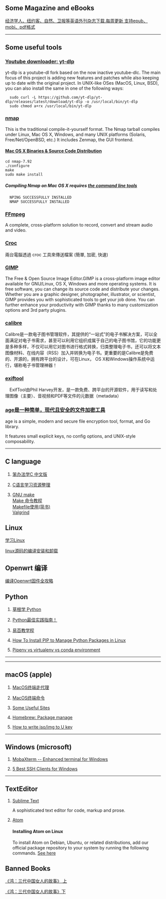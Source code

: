 ## Some Magazine and eBooks

[经济学人、纽约客、自然、卫报等英语外刊杂志下载.每周更新 支持epub、mobi、pdf格式](https://github.com/hehonghui/the-economist-ebooks)

---
## Some useful tools

### [Youtube downloader: yt-dlp](https://github.com/yt-dlp/yt-dlp)

   yt-dlp is a youtube-dl fork based on the now inactive youtube-dlc. The main focus of this project is adding new features and patches while also keeping up to date with the original project.
   In UNIX-like OSes (MacOS, Linux, BSD), you can also install the same in one of the following ways:
   
      sudo curl -L https://github.com/yt-dlp/yt-dlp/releases/latest/download/yt-dlp -o /usr/local/bin/yt-dlp
      sudo chmod a+rx /usr/local/bin/yt-dlp
   
### [nmap](https://nmap.org)

   This is the traditional compile-it-yourself format. The Nmap tarball compiles under Linux, Mac OS X, Windows, and many UNIX platforms (Solaris, Free/Net/OpenBSD, etc.) It includes Zenmap, the GUI frontend.
   
#### [Mac OS X Binaries & Source Code Distribution](https://nmap.org/download.html#macosx)
```
cd nmap-7.92
./configure
make
sudo make install
```  
   ##### Compiling Nmap on Mac OS X requires [the command line tools](https://developer.apple.com/xcode/)
   
      NPING SUCCESSFULLY INSTALLED
      NMAP SUCCESSFULLY INSTALLED

### [FFmpeg](https://github.com/st286/st286.github.io/blob/master/FFmpeg.md)

  A complete, cross-platform solution to record, convert and stream audio and video.
  
### [Croc](https://github.com/st286/st286.github.io/blob/master/Croc.md)

  兩台電腦透過 croc 工具來傳送檔案 (簡單, 加密, 快速)

### [GIMP](https://www.gimp.org)

   The Free & Open Source Image Editor.GIMP is a cross-platform image editor available for GNU/Linux, OS X, Windows and more operating systems. It is free software, you can change its source code and distribute your changes.
Whether you are a graphic designer, photographer, illustrator, or scientist, GIMP provides you with sophisticated tools to get your job done. You can further enhance your productivity with GIMP thanks to many customization options and 3rd party plugins.

### [calibre](https://github.com/st286/st286.github.io/blob/master/calibre.md)

  Calibre是一款电子图书管理软件，其提供的“一站式”的电子书解决方案，可以全面满足对电子书需求，甚至可以利用它组织成属于自己的电子图书馆，它的功能更是多种多样，不仅可以用它对图书进行格式转换，归类整理电子书，还可以将文本图像材料、在线内容（RSS）加入并转换为电子书。更重要的是Calibre是免费的、开源的，拥有跨平台的设计，可在Linux， OS X和Windows操作系统中运行，堪称电子书管理神器！

### [exiftool](https://github.com/st286/st286.github.io/blob/master/ExifTool.md)

 ExifTool由Phil Harvey开发，是一款免费、跨平台的开源软件，用于读写和处理图像（主要）、音视频和PDF等文件的元数据（metadata）

### [age是一种简单，现代且安全的文件加密工具](https://github.com/FiloSottile/age)

   age is a simple, modern and secure file encryption tool, format, and Go library.

   It features small explicit keys, no config options, and UNIX-style composability.


---

## C language

  1. [笨办法学C 中文版](https://wizardforcel.gitbooks.io/lcthw/content/)
  
  2. [C语言学习资源整理](https://zhuanlan.zhihu.com/p/23677249)
  
  3. [GNU make](https://www.gnu.org/software/make/manual/html_node/index.html#Top0)     
     [Make 命令教程](http://www.ruanyifeng.com/blog/2015/02/make.html)    
     [Makefile使用(简书)](https://www.jianshu.com/p/8dc048ae1e11)   
     [ Valgrind](http://valgrind.org/)
     
     

## Linux

[学习Linux](./linux)

[linux源码的编译安装和卸载](https://segmentfault.com/a/1190000016073952)


## Openwrt 编译

[编译Openwrt固件全攻略](./openwrt-lead)


## Python

  1. [草根学 Python](https://www.readwithu.com)
  
  2. [Python最佳实践指南！](https://pythonguidecn.readthedocs.io/zh/latest/index.html)
  
  3. [易百教学程](https://www.yiibai.com)
  
  4. [How To Install PIP to Manage Python Packages in Linux](https://www.tecmint.com/install-pip-in-linux/)
  
  5. [Pipenv vs virtualenv vs conda environment](https://medium.com/@krishnaregmi/pipenv-vs-virtualenv-vs-conda-environment-3dde3f6869ed)

---

---

## macOS (apple)

 1.  [MacOS终端走代理](https://github.com/mrdulin/blog/issues/18)
 
 2.  [MacOS终端命令](https://github.com/qLzhu/macCommand)
 
 3.  [Some Useful Sites](./macOS/useful-sites.md)
 
 4.  [Homebrew: Package manage](./macOS/brew-uage.md)
 
 5.  [How to write iso/img to U key](./macOS/macOS用dd命令将iso:img镜像写入U:SD盘.md)

---

## Windows (microsoft)

 1. [MobaXterm -- Enhanced terminal for Windows](https://mobaxterm.mobatek.net)
 
 2. [5 Best SSH Clients for Windows](https://activedirectorypro.com/ssh-clients-for-windows/)

---
 
 
## TextEditor

   1. [Sublime Text](https://www.sublimetext.com)

      A sophisticated text editor for code, markup and prose.

   2. [Atom ](https://atom.io/)
   
         #### Installing Atom on Linux
         
         To install Atom on Debian, Ubuntu, or related distributions, add our official
package repository to your system by running the following commands. [See here](https://flight-manual.atom.io/getting-started/sections/installing-atom/)



## Banned Books

  [《鸿：三代中国女人的故事》 上](https://www.dw.com/zh/%E9%B8%BF%E4%B8%89%E4%BB%A3%E4%B8%AD%E5%9B%BD%E5%A5%B3%E4%BA%BA%E7%9A%84%E6%95%85%E4%BA%8B-%E4%B8%8A/a-15249195)
  
  
  [《鸿：三代中国女人的故事》下](https://www.dw.com/zh/%E9%B8%BF%E4%B8%89%E4%BB%A3%E4%B8%AD%E5%9B%BD%E5%A5%B3%E4%BA%BA%E7%9A%84%E6%95%85%E4%BA%8B%E4%B8%8B/a-15365675)
  
  

